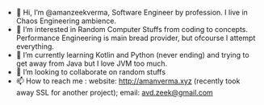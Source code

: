 - 👋 Hi, I’m @amanzeekverma, Software Engineer by profession. I live in Chaos Engineering ambience.
- 👀 I’m interested in Random Computer Stuffs from coding to concepts. Performance Engineering is main bread provider, but ofcourse I attempt everything.
- 🌱 I’m currently learning Kotlin and Python (never ending) and trying to get away from Java but I love JVM too much.
- 💞️ I’m looking to collaborate on random stuffs
- 📫 How to reach me : website: http://amanverma.xyz (recently took away SSL for another project); email: avd.zeek@gmail.com

<!---
amanzeekverma/amanzeekverma is a ✨ special ✨ repository because its `README.md` (this file) appears on your GitHub profile.
You can click the Preview link to take a look at your changes.
--->
